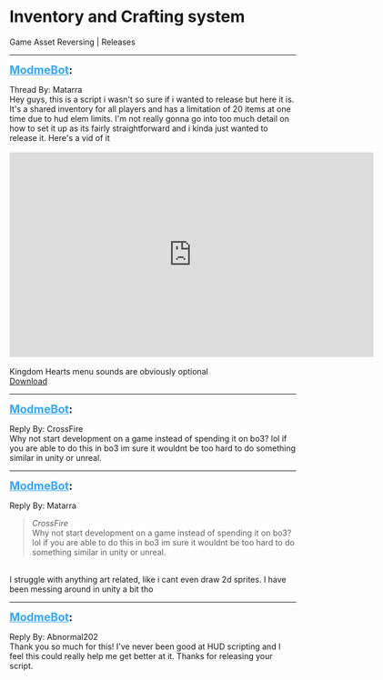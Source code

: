 # Inventory and Crafting system
Game Asset Reversing | Releases

---
<strong style="font-size: 1.4em;"><span style="text-decoration: underline;text-decoration-color: #34a7f9;"><span style="color:#34a7f9;">ModmeBot</span></span>:</strong>

<p>Thread By: Matarra<br />Hey guys, this is a script i wasn&#39;t so sure if i wanted to release but here it is. It&#39;s a shared inventory for all players and has a limitation of 20 items at one time due to hud elem limits. I&#39;m not really gonna go into too much detail on how to set it up as its fairly straightforward and i kinda just wanted to release it. Here&#39;s a vid of it<br /> <br /><iframe type="text/html" width="640" height="360" src="https://www.youtube.com/embed/Y4VCodTB59Q" frameborder="0"></iframe><br /> <br />Kingdom Hearts menu sounds are obviously optional<br /><a href="https://mega.nz/#!14sXjRLS!RfvVWPuL8QWIVRMdzH9qofLxUIl_PugwpH5UVVrLq28">Download</a></p>

---
<strong style="font-size: 1.4em;"><span style="text-decoration: underline;text-decoration-color: #34a7f9;"><span style="color:#34a7f9;">ModmeBot</span></span>:</strong>

<p>Reply By: CrossFire<br />Why not start development on a game instead of spending it on bo3? lol if you are able to do this in bo3 im sure it wouldnt be too hard to do something similar in unity or unreal.</p>

---
<strong style="font-size: 1.4em;"><span style="text-decoration: underline;text-decoration-color: #34a7f9;"><span style="color:#34a7f9;">ModmeBot</span></span>:</strong>

<p>Reply By: Matarra<br /><blockquote><em>CrossFire</em><br />Why not start development on a game instead of spending it on bo3? lol if you are able to do this in bo3 im sure it wouldnt be too hard to do something similar in unity or unreal.</blockquote><br /> I struggle with anything art related, like i cant even draw 2d sprites. I have been messing around in unity a bit tho</p>

---
<strong style="font-size: 1.4em;"><span style="text-decoration: underline;text-decoration-color: #34a7f9;"><span style="color:#34a7f9;">ModmeBot</span></span>:</strong>

<p>Reply By: Abnormal202<br />Thank you so much for this! I&#39;ve never been good at HUD scripting and I feel this could really help me get better at it. Thanks for releasing your script.</p>
